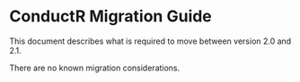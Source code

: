 # ConductR Migration Guide


This document describes what is required to move between version 2.0 and 2.1.

There are no known migration considerations.
